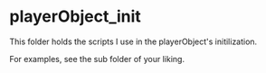 # playerObject_init
This folder holds the scripts I use in the playerObject's initilization.

For examples, see the sub folder of your liking.
